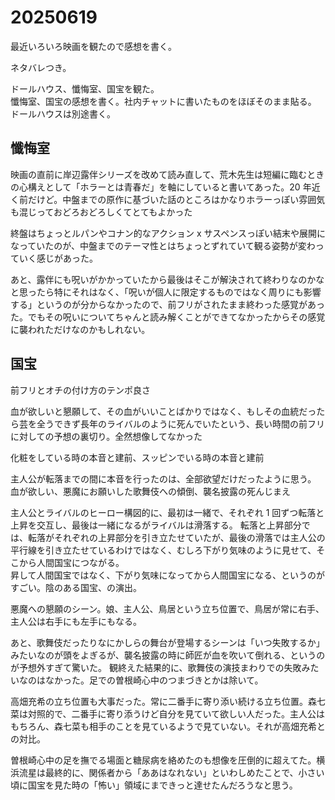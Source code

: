 # 20250619

最近いろいろ映画を観たので感想を書く。

ネタバレつき。

ドールハウス、懺悔室、国宝を観た。<br/>
懺悔室、国宝の感想を書く。社内チャットに書いたものをほぼそのまま貼る。<br/>
ドールハウスは別途書く。

## 懺悔室

映画の直前に岸辺露伴シリーズを改めて読み直して、荒木先生は短編に臨むときの心構えとして「ホラーとは青春だ」を軸にしていると書いてあった。20 年近く前だけど。中盤までの原作に基づいた話のところはかなりホラーっぽい雰囲気も混じっておどろおどろしくてとてもよかった

終盤はちょっとルパンやコナン的なアクション x サスペンスっぽい結末や展開になっていたのが、中盤までのテーマ性とはちょっとずれていて観る姿勢が変わっていく感じがあった。

あと、露伴にも呪いがかかっていたから最後はそこが解決されて終わりなのかなと思ったら特にそれはなく、「呪いが個人に限定するものではなく周りにも影響する」というのが分からなかったので、前フリがされたまま終わった感覚があった。でもその呪いについてちゃんと読み解くことができてなかったからその感覚に襲われただけなのかもしれない。

## 国宝

前フリとオチの付け方のテンポ良さ

血が欲しいと懇願して、その血がいいことばかりではなく、もしその血統だったら芸を全うできず長年のライバルのように死んでいたという、長い時間の前フリに対しての予想の裏切り。全然想像してなかった

化粧をしている時の本音と建前、スッピンでいる時の本音と建前

主人公が転落までの間に本音を行ったのは、全部欲望だけだったように思う。
血が欲しい、悪魔にお願いした歌舞伎への傾倒、襲名披露の死んじまえ

主人公とライバルのヒーロー構図的に、最初は一緒で、それぞれ 1 回ずつ転落と上昇を交互し、最後は一緒になるがライバルは滑落する。
転落と上昇部分では、転落がそれぞれの上昇部分を引き立たせていたが、最後の滑落では主人公の平行線を引き立たせているわけではなく、むしろ下がり気味のように見せて、そこから人間国宝につながる。<br/>
昇して人間国宝ではなく、下がり気味になってから人間国宝になる、というのがすごい。陰のある国宝、の演出。

悪魔への懇願のシーン。娘、主人公、鳥居という立ち位置で、鳥居が常に右手、主人公は右手にも左手にもなる。

あと、歌舞伎だったりなにかしらの舞台が登場するシーンは「いつ失敗するか」みたいなのが頭をよぎるが、襲名披露の時に師匠が血を吹いて倒れる、というのが予想外すぎて驚いた。
観終えた結果的に、歌舞伎の演技まわりでの失敗みたいなのはなかった。足での曽根崎心中のつまづきとかは除いて。

高畑充希の立ち位置も大事だった。常に二番手に寄り添い続ける立ち位置。森七菜は対照的で、二番手に寄り添うけど自分を見ていて欲しい人だった。主人公はもちろん、森七菜も相手のことを見ているようで見ていない。それが高畑充希との対比。

曽根崎心中の足を撫でる場面と糖尿病を絡めたのも想像を圧倒的に超えてた。横浜流星は最終的に、関係者から「ああはなれない」といわしめたことで、小さい頃に国宝を見た時の「怖い」領域にまできっと達せたんだろうなと思う。
